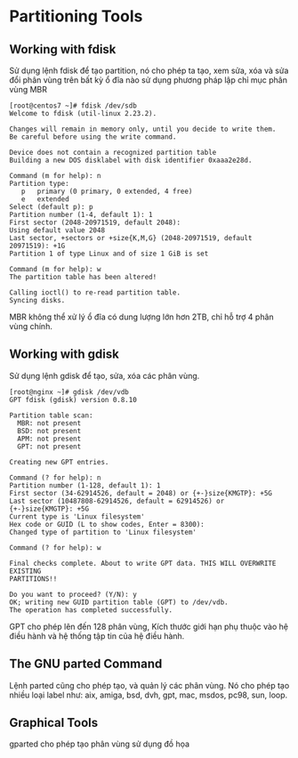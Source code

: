 # Partitioning Tools
## Working with fdisk
Sử dụng lệnh fdisk để tạo partition, nó cho phép ta tạo, xem sửa, xóa và sửa đổi phân vùng trên bất kỳ ổ đĩa nào sử dụng phương pháp lập chỉ mục phân vùng MBR
```
[root@centos7 ~]# fdisk /dev/sdb
Welcome to fdisk (util-linux 2.23.2).

Changes will remain in memory only, until you decide to write them.
Be careful before using the write command.

Device does not contain a recognized partition table
Building a new DOS disklabel with disk identifier 0xaaa2e28d.

Command (m for help): n
Partition type:
   p   primary (0 primary, 0 extended, 4 free)
   e   extended
Select (default p): p
Partition number (1-4, default 1): 1
First sector (2048-20971519, default 2048):
Using default value 2048
Last sector, +sectors or +size{K,M,G} (2048-20971519, default 20971519): +1G
Partition 1 of type Linux and of size 1 GiB is set

Command (m for help): w
The partition table has been altered!

Calling ioctl() to re-read partition table.
Syncing disks.
```
MBR không thể xử lý ổ đĩa có dung lượng lớn hơn 2TB, chỉ hỗ trợ 4 phân vùng chính.

## Working with gdisk
Sử dụng lệnh gdisk để tạo, sửa, xóa các phân vùng.

```
[root@nginx ~]# gdisk /dev/vdb
GPT fdisk (gdisk) version 0.8.10

Partition table scan:
  MBR: not present
  BSD: not present
  APM: not present
  GPT: not present

Creating new GPT entries.

Command (? for help): n
Partition number (1-128, default 1): 1
First sector (34-62914526, default = 2048) or {+-}size{KMGTP}: +5G
Last sector (10487808-62914526, default = 62914526) or {+-}size{KMGTP}: +5G
Current type is 'Linux filesystem'
Hex code or GUID (L to show codes, Enter = 8300):
Changed type of partition to 'Linux filesystem'

Command (? for help): w

Final checks complete. About to write GPT data. THIS WILL OVERWRITE EXISTING
PARTITIONS!!

Do you want to proceed? (Y/N): y
OK; writing new GUID partition table (GPT) to /dev/vdb.
The operation has completed successfully.
```
GPT cho phép lên đến 128 phân vùng, Kích thước giới hạn phụ thuộc vào hệ điều hành và hệ thống tập tin của hệ điều hành.

## The GNU parted Command
Lệnh parted cũng cho phép tạo, và quản lý các phân vùng. Nó cho phép tạo nhiều loại label như: aix, amiga, bsd, dvh, gpt, mac, msdos, pc98, sun, loop.

## Graphical Tools
gparted cho phép tạo phân vùng sử dụng đồ họa